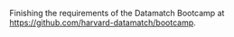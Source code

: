 Finishing the requirements of the Datamatch Bootcamp at https://github.com/harvard-datamatch/bootcamp.
